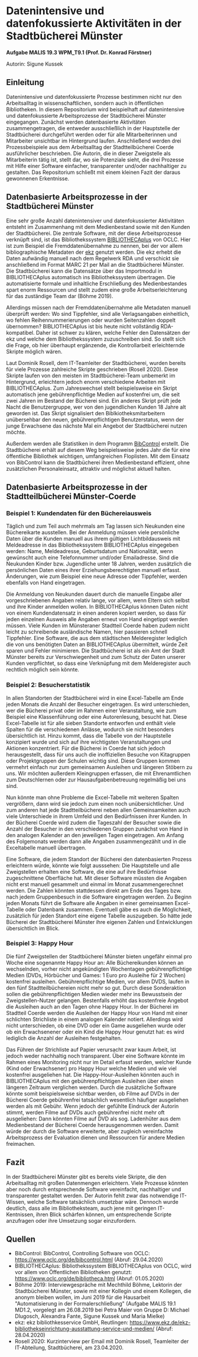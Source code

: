 # Datenintensive und datenfokussierte Aktivitäten in der Stadtbücherei Münster

**Aufgabe MALIS 19.3 WPM_T9.1 (Prof. Dr. Konrad Förstner)**

Autorin: Sigune Kussek

## Einleitung
Datenintensive und datenfokussierte Prozesse bestimmen nicht nur den Arbeitsalltag in wissenschaftlichen, sondern auch in öffentlichen Bibliotheken. In diesem Repositorium wird beispielhaft auf datenintensive und datenfokussierte Arbeitsprozesse der Stadtbücherei Münster eingegangen. Zunächst werden datenbasierte Aktivitäten zusammengetragen, die entweder ausschließlich in der Hauptstelle der Stadtbücherei durchgeführt werden oder für alle Mitarbeiterinnen und Mitarbeiter unsichtbar im Hintergrund laufen. Anschließend werden drei Prozessbeispiele aus dem Arbeitsalltag der Stadtteilbücherei Coerde ausführlicher beschrieben. Die Autorin, die in dieser Zweigstelle als Mitarbeiterin tätig ist, stellt dar, wo sie Potenziale sieht, die drei Prozesse mit Hilfe einer Software einfacher, transparenter und/oder nachhaltiger zu gestalten. Das Repositorium schließt mit einem kleinen Fazit der daraus gewonnenen Erkentnisse.


## Datenbasierte Arbeitsprozesse in der Stadtbücherei Münster
Eine sehr große Anzahl datenintensiver und datenfokussierter Aktivitäten entsteht im Zusammenhang mit dem Medienbestand sowie mit den Kunden der Stadtbücherei. Die zentrale Software, mit der diese Arbeitsprozesse verknüpft sind, ist das Bibliothekssystem [BIBLIOTHECAplus](https://www.oclc.org/de/bibliotheca.html) von OCLC. Hier ist zum Beispiel die Fremddatenübernahme zu nennen, bei der vor allem bibliographische Metadaten der [ekz](https://www.ekz.de/ekz-bibliothekseinrichtung-ausstattung-service-und-medien/) genutzt werden. Die ekz erhebt die Daten aufwändig manuell nach dem Regelwerk RDA und verschickt sie anschließend im Format MARC 21 per Mail an die Stadtbücherei Münster. Die Stadtbücherei kann die Datensätze über das Importmodul in BIBLIOTHECAplus automatisch ins Bibliothekssystem übertragen. Die automatisierte formale und inhaltliche Erschließung des Medienbestandes spart enorm Ressourcen und stellt zudem eine große Arbeitserleichterung für das zuständige Team dar (Böhme 2019).

Allerdings müssen nach der Fremddatenübernahme alle Metadaten manuell überprüft werden: Wo sind Tippfehler, sind alle Verlagsangaben einheitlich, wo fehlen Reihennummerierungen oder wurden Seitenzahlen doppelt übernommen? BIBLIOTHECAplus ist bis heute nicht vollständig RDA-kompatibel. Daher ist schwer zu klären, welche Fehler den Datensätzen der ekz und welche dem Bibliothekssystem zuzuschreiben sind. So stellt sich die Frage, ob hier überhaupt ergänzende, die Kontrollarbeit erleichternde Skripte möglich wären.

Laut Dominik Rosell, dem IT-Teamleiter der Stadtbücherei, wurden bereits für viele Prozesse zahlreiche Skripte geschrieben (Rosell 2020). Diese Skripte laufen von den meisten im Stadtbücherei-Team unbemerkt im Hintergrund, erleichtern jedoch enorm verschiedene Arbeiten mit BIBLIOTHECAplus. Zum Jahreswechsel stellt beispielsweise ein Skript automatisch jene gebührenpflichtige Medien auf kostenfrei um, die seit zwei Jahren im Bestand der Bücherei sind. Ein anderes Skript prüft jede Nacht die Benutzergruppe, wer von den jugendlichen Kunden 18 Jahre alt geworden ist. Das Skript signalisiert den Biblkiotheksmitarbeitern unübersehbar den neuen, gebührenpflichtigen Benutzerstatus, wenn der junge Erwachsene das nächste Mal ein Angebot der Stadtbücherei nutzen möchte.

Außerdem werden alle Statistiken in dem Programm [BibControl](https://www.oclc.org/de/bibcontrol.html) erstellt. Die Stadtbücherei erhält auf diesem Weg beispielsweise jedes Jahr die für eine öffentliche Bibliothek wichtigen, umfangreichen Floplisten. Mit dem Einsatz von BibControl kann die Stadtbücherei ihren Medienbestand effizient, ohne zusätzlichen Personaleinsatz, attraktiv und möglichst aktuell halten.

## Datenbasierte Arbeitsprozesse in der Stadtteilbücherei Münster-Coerde

### Beispiel 1: Kundendaten für den Büchereiausweis
Täglich und zum Teil auch mehrmals am Tag lassen sich Neukunden eine Büchereikarte ausstellen. Bei der Anmeldung müssen viele persönliche Daten über die Kunden manuell aus ihrem gültigen Lichtbildausweis mit Meldeadresse in das Bibliothekssystem BIBLIOTHECAplus eingegeben werden: Name, Meldeadresse, Geburtsdatum und Nationalität, wenn gewünscht auch eine Telefonnummer und/oder Emailadresse. Sind die Neukunden Kinder bzw. Jugendliche unter 18 Jahren, werden zusätzlich die persönlichen Daten eines ihrer Erziehungsberechtigten manuell erfasst. Änderungen, wie zum Beispiel eine neue Adresse oder Tippfehler, werden ebenfalls von Hand eingetragen.

Die Anmeldung von Neukunden dauert durch die manuelle Eingabe aller vorgeschriebenen Angaben relativ lange, vor allem, wenn Eltern sich selbst und ihre Kinder anmelden wollen. In BIBLIOTHECAplus können Daten nicht von einem Kundendatensatz in einen anderen kopiert werden, so dass für jeden einzelnen Ausweis alle Angaben erneut von Hand eingetippt werden müssen. Viele Kunden im Münsteraner Stadtteil Coerde haben zudem nicht leicht zu schreibende ausländische Namen, hier passieren schnell Tippfehler. Eine Software, die aus dem städtischen Melderegister lediglich die von uns benötigten Daten an BIBLIOTHECAplus übermittelt, würde Zeit sparen und Fehler minimieren. Die Stadtbücherei ist als ein Amt der Stadt Münster bereits zur Verschwiegenheit und zum Schutz der Daten unserer Kunden verpflichtet, so dass eine Verknüpfung mit dem Melderegister auch rechtlich möglich sein könnte.

### Beispiel 2: Besucherstatistik
In allen Standorten der Stadtbücherei wird in eine Excel-Tabelle am Ende jeden Monats die Anzahl der Besucher eingetragen. Es wird unterschieden, wer die Bücherei privat oder im Rahmen einer Veranstaltung, wie zum Beispiel eine Klassenführung oder eine Autorenlesung, besucht hat. Diese Excel-Tabelle ist für alle sieben Standorte entworfen und enthält viele Spalten für die verschiedenen Anlässe, wodurch sie nicht besonders übersichtlich ist. Hinzu kommt, dass die Tabelle von der Hauptstelle konzipiert wurde und sich auf ihre wichtigsten Veranstaltungen und Aktionen konzentriert. Für die Bücherei in Coerde hat sich jedoch herausgestellt, dass für uns auch die inoffiziellen Besuche von Kitagruppen oder Projektgruppen der Schulen wichtig sind. Diese Gruppen kommen vermehrt einfach nur zum gemeinsamen Ausleihen und längeren Stöbern zu uns. Wir möchten außerdem Kleingruppen erfassen, die mit Ehrenamtlichen zum Deutschlernen oder zur Hausaufgabenbetreuung regelmäßig bei uns sind.

Nun könnte man ohne Probleme die Excel-Tabelle mit weiteren Spalten vergrößern, dann wird sie jedoch zum einen noch unübersichtlicher. Und zum anderen hat jede Stadtteilbücherei neben allen Gemeinsamkeiten auch viele Unterschiede in ihrem Umfeld und den Bedürfnissen ihrer Kunden. In der Bücherei Coerde wird zudem die Tageszahl der Besucher sowie die Anzahl der Besucher in den verschiedenen Gruppen zunächst von Hand in den analogen Kalender an den jeweiligen Tagen eingetragen. Am Anfang des Folgemonats werden dann alle Angaben zusammengezählt und in die Exceltabelle manuell übertragen.

Eine Software, die jedem Standort der Bücherei den datenbasierten Prozess erleichtern würde, könnte wie folgt ausssehen:
Die Hauptstelle und alle Zweigstellen erhalten eine Software, die eine auf ihre Bedürfnisse zugeschnittene Oberfläche hat. Mit dieser Software müssten die Angaben nicht erst manuell gesammelt und einmal im Monat zusammengerechnet werden. Die Zahlen könnten stattdessen direkt am Ende des Tages bzw. nach jedem Gruppenbesuch in die Software eingetragen werden. Zu Beginn jeden Monats führt die Software alle Angaben in einer gemeinsamen Excel-Tabelle oder Datenbank zusammen. Eventuell gäbe es auch die Möglichkeit, zusätzlich für jeden Standort eine eigene Tabelle auszugeben. So hätte jede Bücherei der Stadtbücherei Münster ihre eigenen Zahlen und Entwicklungen übersichtlich im Blick.

### Beispiel 3: Happy Hour
Die fünf Zweigstellen der Stadtbücherei Münster bieten ungefähr einmal pro Woche eine sogenannte Happy Hour an: Alle Büchereikunden können an wechselnden, vorher nicht angekündigten Wochentagen gebührenpflichtige Medien (DVDs, Hörbücher und Games: 1 Euro pro Ausleihe für 2 Wochen) kostenfrei ausleihen. Gebührenpflichtige Medien, vor allem DVDS, laufen in den fünf Stadtteilbüchereien nicht mehr so gut. Durch diese Sonderaktion sollen die gebührenpflichtigen Medien wieder mehr ins Bewusstsein der Zweigstellen-Nutzer gelangen. Bestenfalls erhöht das kostenfreie Angebot die Ausleihen auch an den Tagen ohne Happy Hour. In der Bücherei im Stadtteil Coerde werden die Ausleihen der Happy Hour von Hand mit einer schlichten Strichliste in einem analogen Kalender notiert. Allerdings wird nicht unterschieden, ob eine DVD oder ein Game ausgeliehen wurde oder ob ein Erwachsenener oder ein Kind die Happy Hour genutzt hat: es wird lediglich die Anzahl der Ausleihen festgehalten.

Das Führen der Strichliste auf Papier verursacht zwar kaum Arbeit, ist jedoch weder nachhaltig noch transparent. Über eine Software könnte im Rahmen eines Monitoring nicht nur im Detail erfasst werden, welcher Kunde (Kind oder Erwachsener) pro Happy Hour welche Medien und wie viel kostenfrei ausgeliehen hat. Die Happy-Hour-Ausleihen könnten auch in BIBLIOTHECAplus mit den gebührenpflichtigen Ausleihen über einen längeren Zeitraum verglichen werden. Durch die zusätzliche Software könnte somit beispielsweise sichtbar werden, ob Filme auf DVDs in der Bücherei Coerde gebührenfrei tatsächlich wesentlich häufiger ausgeliehen werden als mit Gebühr. Wenn jedoch der gefühlte Eindruck der Autorin stimmt, werden Filme auf DVDs auch gebührenfrei nicht mehr oft ausgeliehen: Dann könnten Filme auf DVD als sog. Ladenhüter aus dem Medienbestand der Bücherei Coerde herausgenommen werden. Damit würde der durch die Software erweiterte, aber zugleich vereinfachte Arbeitsprozess der Evaluation dienen und Ressourcen für andere Medien freimachen.

## Fazit
In der Stadtbücherei Münster gibt es bereits viele Skripte, die den Arbeitsalltag mit großen Datenmengen erleichtern. Viele Prozesse könnten aber noch durch entsprechende Software vereinfacht, nachhaltiger und transparenter gestaltet werden. Der Autorin fehlt zwar das notwendige IT-Wissen, welche Software tatsächlich umsetzbar wäre. Dennoch wurde deutlich, dass alle im Bibliotheksteam, auch jene mit geringen IT-Kentnissen, ihren Blick schärfen können, um entsprechende Scripte anzufragen oder ihre Umsetzung sogar einzufordern.

## Quellen
* BibControl: BibControl, Controlling Software von OCLC: https://www.oclc.org/de/bibcontrol.html (Abruf: 29.04.2020)
* BIBLIOTHECAplus: Bibliothekssystem BIBLIOTHECAplus von OCLC, wird vor allem von Öffentlichen Bibliotheken genutzt: https://www.oclc.org/de/bibliotheca.html (Abruf: 01.05.2020)
* Böhme 2019: Interviewgespräche mit Mechthild Böhme, Lektorin der Stadtbücherei Münster, sowie mit einer Kollegin und einem Kollegen, die anonym bleiben wollen, im Juni 2019 für die Hausarbeit "Automatisierung in der Formalerschließung" (Aufgabe MALIS 19.1 MD1.2, vorgelegt am 26.08.2019 bei Petra Maier von Gruppe D: Michael Dlugosch, Alexandra Fante, Sigune Kussek und Maria Mielke)
* ekz: ekz bibliothkesservice GmbH, Reutlingen: https://www.ekz.de/ekz-bibliothekseinrichtung-ausstattung-service-und-medien/ (Abruf: 28.04.2020)
* Rosell 2020: Kurzinterview per Email mit Dominik Rosell, Teamleiter der IT-Abteilung, Stadtbücherei, am 23.04.2020.
